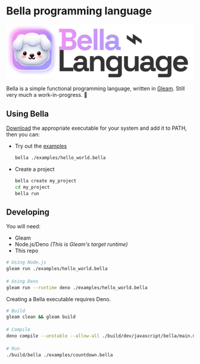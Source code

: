 # Bella programming language

![Bella language logo](assets/Bella-language.png)

Bella is a simple functional programming language, written in [Gleam](https://gleam.run). Still very much a work-in-progress. 🚧

## Using Bella

[Download](https://github.com/MystPi/bella/releases) the appropriate executable for your system and add it to PATH, then you can:

- Try out the [examples](/examples/)
  ```sh
  bella ./examples/hello_world.bella
  ```
- Create a project
  ```sh
  bella create my_project
  cd my_project
  bella run
  ```

## Developing

You will need:

- Gleam
- Node.js/Deno _(This is Gleam's target runtime)_
- This repo

```sh
# Using Node.js
gleam run ./examples/hello_world.bella

# Using Deno
gleam run --runtime deno ./examples/hello_world.bella
```

Creating a Bella executable requires Deno.

```sh
# Build
gleam clean && gleam build

# Compile
deno compile --unstable --allow-all ./build/dev/javascript/bella/main.mjs -o ./build/bella

# Run
./build/bella ./examples/countdown.bella
```
